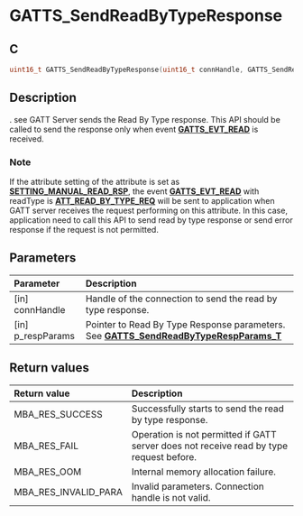 # GATTS_SendReadByTypeResponse

## C

```c
uint16_t GATTS_SendReadByTypeResponse(uint16_t connHandle, GATTS_SendReadByTypeRespParams_T *p_respParams);
```

## Description
. see
GATT Server sends the Read By Type response.
This API should be called to send the response only when event **[GATTS_EVT_READ](GUID-506F6039-E62F-4121-8CA8-2335BAF7EFB6.md)** is received.

### Note

If the attribute setting of the attribute is set as **[SETTING_MANUAL_READ_RSP](GUID-C17EB9D8-56A4-42DE-BB36-DBB302B23C5F.md)**, the event **[GATTS_EVT_READ](GUID-506F6039-E62F-4121-8CA8-2335BAF7EFB6.md)**
with readType is **[ATT_READ_BY_TYPE_REQ](GUID-0B817A0F-1AA2-42B6-B93A-41A883437B34.md)** will be sent to application when GATT server receives the request performing
on this attribute. In this case, application need to call this API to send read by type response or send error 
response if the request is not permitted.

## Parameters

|Parameter|Description|
|:---|:---|
|\[in\] connHandle|Handle of the connection to send the read by type response.|
|\[in\] p_respParams|Pointer to Read By Type Response parameters. See **[GATTS_SendReadByTypeRespParams_T](GUID-47570001-86E5-4323-B176-20FF4ECC88A9.md)**|

## Return values

|Return value|Description|
|:---|:---|
MBA_RES_SUCCESS|Successfully starts to send the read by type response.|
MBA_RES_FAIL|Operation is not permitted if GATT server does not receive read by type request before.|
MBA_RES_OOM|Internal memory allocation failure.|
MBA_RES_INVALID_PARA|Invalid parameters. Connection handle is not valid.|
